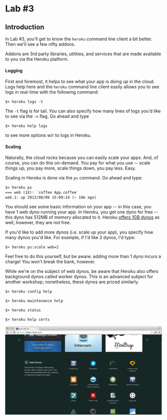 # Lab #3

## Introduction 

In Lab #3, you'll get to know the `heroku` command line client a bit better. Then we'll see a few nifty addons. 

Addons are 3rd party libraries, utilities, and services that are made available to you via the Heroku platform.

#### Logging 

First and foremost, it helps to see what your app is doing up in the cloud. Logs help here and the `heroku` command line client easily allows you to see logs in real-time with the following command: 

```
$> heroku logs -t
```

The `-t` flag is for tail. You can also specify how many lines of logs you'd like to see via the `-n` flag. Go ahead and type 

```
$> heroku help logs
```

to see more options w/r to logs in Heroku. 

#### Scaling

Naturally, the cloud rocks because you can easily scale your apps. And, of course, you can do this on-demand. You pay for what you use -- scale things up, you pay more, scale things down, you pay less. Easy. 

Scaling in Heroku is done via the `ps` command. Go ahead and type:  

```
$> heroku ps
=== web (1X): `coffee App.coffee`
web.1: up 2013/08/06 15:09:24 (~ 10m ago)
```

You should see some basic information on your app -- in this case, you have 1 web dyno running your app. In Heroku, you get one dyno for free -- this dyno has 512MB of memory allocated to it. Heroku [offers 1GB dynos](https://blog.heroku.com/archives/2013/4/5/2x-dynos-beta) as well, however, they are not free. 

If you'd like to add more dynos (i.e. scale up your app), you specify how many dynos you'd like. For example, if I'd like 2 dynos, I'd type:

```
$> heroku ps:scale web=2
```

Feel free to do this yourself, but be aware: adding more than 1 dyno incurs a charge! You won't break the bank, however. 

While we're on the subject of web dynos, be aware that Heroku also offers background dynos called worker dynos. This is an advanced subject for another workshop; nonetheless, these dynos are priced similarly.


```
$> heroku config help
```

```
$> heroku maintenance help
```

```
$> heroku status
```

```
$> heroku help certs
```

![plugins](../../docs/imgs/plugsins.png) 

